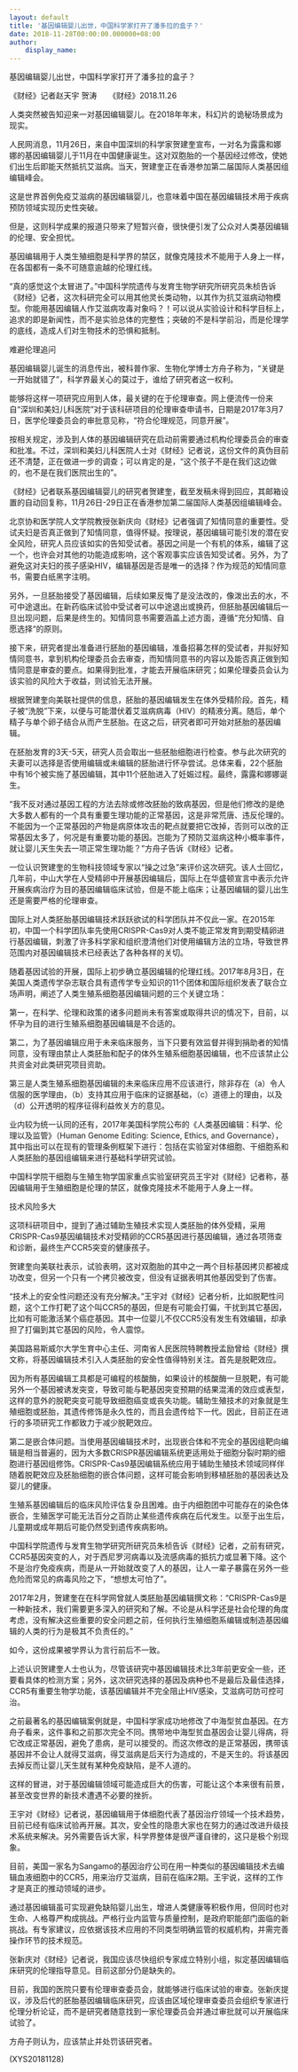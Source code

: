 ```yaml
---
layout: default
title: '基因编辑婴儿出世，中国科学家打开了潘多拉的盒子？'
date: 2018-11-28T00:00:00.000000+08:00
author:
    display_name: 
---
```


基因编辑婴儿出世，中国科学家打开了潘多拉的盒子？

《财经》记者赵天宇 贺涛　　《财经》2018.11.26

人类突然被告知迎来一对基因编辑婴儿。在2018年年末，科幻片的诡秘场景成为现实。

人民网消息，11月26日，来自中国深圳的科学家贺建奎宣布，一对名为露露和娜娜的基因编辑婴儿于11月在中国健康诞生。这对双胞胎的一个基因经过修改，使她们出生后即能天然抵抗艾滋病。当天，贺建奎正在香港参加第二届国际人类基因组编辑峰会。

这是世界首例免疫艾滋病的基因编辑婴儿，也意味着中国在基因编辑技术用于疾病预防领域实现历史性突破。

但是，这则科学成果的报道只带来了短暂兴奋，很快便引发了公众对人类基因编辑的伦理、安全担忧。

基因编辑用于人类生殖细胞是科学界的禁区，就像克隆技术不能用于人身上一样，在各国都有一条不可随意逾越的伦理红线。

“真的感觉这个太冒进了。”中国科学院遗传与发育生物学研究所研究员朱桢告诉《财经》记者，这次科研完全可以用其他灵长类动物，以其作为抗艾滋病动物模型。你能用基因编辑人作艾滋病攻毒对象吗？！可以说从实验设计和科学目标上，追求的即是新闻性，而不是实验总体的完整性；突破的不是科学前沿，而是伦理学的底线，造成人们对生物技术的恐惧和抵制。

难避伦理追问

基因编辑婴儿诞生的消息传出，被科普作家、生物化学博士方舟子称为，“关键是一开始就错了”，科学界最关心的莫过于，谁给了研究者这一权利。

能够将这样一项研究应用到人体，最关键的在于伦理审查。网上便流传一份来自“深圳和美妇儿科医院”对于该科研项目的伦理审查申请书，日期是2017年3月7日，医学伦理委员会的审批意见称，“符合伦理规范，同意开展”。

按相关规定，涉及到人体的基因编辑研究在启动前需要通过机构伦理委员会的审查和批准。不过，深圳和美妇儿科医院人士对《财经》记者说，这份文件的真伪目前还不清楚，正在做进一步的调查；可以肯定的是，“这个孩子不是在我们这边做的，也不是在我们医院出生的”。

《财经》记者联系基因编辑婴儿的研究者贺建奎，截至发稿未得到回应，其邮箱设置的自动回复称，11月26日-29日正在香港参加第二届国际人类基因组编辑峰会。

北京协和医学院人文学院教授张新庆向《财经》记者强调了知情同意的重要性。受试夫妇是否真正做到了知情同意，值得怀疑。按理说，基因编辑可能引发的潜在安全风险，研究人员应该如实的告知受试者。基因之间是一个有机的体系，编辑了这一个，也许会对其他的功能造成影响，这个客观事实应该告知受试者。另外，为了避免这对夫妇的孩子感染HIV，编辑基因是否是唯一的选择？作为规范的知情同意书，需要白纸黑字注明。

另外，一旦胚胎接受了基因编辑，后续如果反悔了是没法改的，像泼出去的水，不可中途退出。在新药临床试验中受试者可以中途退出或换药，但胚胎基因编辑后一旦出现问题，后果是终生的。知情同意书需要涵盖上述方面，遵循“充分知情、自愿选择“的原则。

接下来，研究者提出准备进行胚胎的基因编辑，准备招募怎样的受试者，并拟好知情同意书，拿到机构伦理委员会去审查，而知情同意书的内容以及能否真正做到知情同意是审查的要点。如果得到批准，才能去开展临床研究；如果伦理委员会认为该实验的风险大于收益，则试验无法开展。

根据贺建奎向美联社提供的信息，胚胎的基因编辑发生在体外受精阶段。首先，精子被“洗脱”下来，以便与可能潜伏着艾滋病病毒（HIV）的精液分离。随后，单个精子与单个卵子结合从而产生胚胎。在这之后，研究者即可开始对胚胎的基因编辑。

在胚胎发育的3天-5天，研究人员会取出一些胚胎细胞进行检查。参与此次研究的夫妻可以选择是否使用编辑或未编辑的胚胎进行怀孕尝试。总体来看，22个胚胎中有16个被实施了基因编辑，其中11个胚胎进入了妊娠过程。最终，露露和娜娜诞生。

“我不反对通过基因工程的方法去除或修改胚胎的致病基因，但是他们修改的是绝大多数人都有的一个具有重要生理功能的正常基因，这是非常荒唐、违反伦理的。不能因为一个正常基因的产物是病原体攻击的靶点就要把它改掉，否则可以改的正常基因太多了，何况是有重要功能的基因。岂能为了预防艾滋病这种小概率事件，就让婴儿天生失去一项正常生理功能？”方舟子告诉《财经》记者。

一位认识贺建奎的生物科技领域专家以“操之过急”来评价这次研究。该人士回忆，几年前，中山大学在人受精卵中开展基因编辑后，国际上在华盛顿宣言中表示允许开展疾病治疗为目的基因编辑临床试验，但是不能上临床；让基因编辑的婴儿出生还是需要严格的伦理审查。

国际上对人类胚胎基因编辑技术跃跃欲试的科学团队并不仅此一家。在2015年初，中国一个科学团队率先使用CRISPR-Cas9对人类不能正常发育到期受精卵进行基因编辑，刺激了许多科学家和组织澄清他们对使用编辑方法的立场，导致世界范围内对基因编辑技术已经表达了各种各样的关切。

随着基因试验的开展，国际上初步确立基因编辑的伦理红线。2017年8月3日，在美国人类遗传学杂志联合具有遗传学专业知识的11个团体和国际组织发表了联合立场声明，阐述了人类生殖系细胞基因编辑问题的三个关键立场：

第一，在科学、伦理和政策的诸多问题尚未有答案或取得共识的情况下，目前，以怀孕为目的进行生殖系细胞基因编辑是不合适的。

第二，为了基因编辑应用于未来临床服务，当下只要有效监督并得到捐助者的知情同意，没有理由禁止人类胚胎和配子的体外生殖系细胞基因编辑，也不应该禁止公共资金对此类研究项目资助。

第三是人类生殖系细胞基因编辑的未来临床应用不应该进行，除非存在（a）令人信服的医学理由，（b）支持其应用于临床的证据基础，（c）道德上的理由，以及（d）公开透明的程序征得利益攸关方的意见。

业内较为统一认同的还有，2017年美国科学院公布的《人类基因编辑：科学、伦理以及监管》（Human Genome Editing: Science, Ethics, and Governance），其中指出可以在现有的管理条例框架下进行：包括在实验室对体细胞、干细胞系和人类胚胎的基因组编辑来进行基础科学研究试验。

中国科学院干细胞与生殖生物学国家重点实验室研究员王宇对《财经》记者称，基因编辑用于生殖细胞是伦理的禁区，就像克隆技术不能用于人身上一样。

技术风险多大

这项科研项目中，提到了通过辅助生殖技术实现人类胚胎的体外受精，采用CRISPR-Cas9基因编辑技术对受精卵的CCR5基因进行基因编辑，通过各项筛查和诊断，最终生产CCR5突变的健康孩子。

贺建奎向美联社表示，试验表明，这对双胞胎的其中之一两个目标基因拷贝都被成功改变，但另一个只有一个拷贝被改变，但没有证据表明其他基因受到了伤害。

“技术上的安全性问题还没有充分解决。”王宇对《财经》记者分析，比如脱靶性问题，这个工作打靶了这个叫CCR5的基因，但是有可能会打偏，干扰到其它基因，比如有可能激活某个癌症基因。其中一位婴儿不仅CCR5没有发生有效编辑，却承担了打偏到其它基因的风险，令人震惊。

美国路易斯威尔大学生育中心主任、河南省人民医院特聘教授孟励曾给《财经》撰文称，将基因编辑技术引入人类胚胎的安全性值得特别关注。首先是脱靶效应。

因为所有基因编辑工具都是可编程的核酸酶，如果设计的核酸酶一旦脱靶，有可能另外一个基因被诱发突变，导致可能与靶基因突变预期的结果混淆的效应或表型，这样的意外的脱靶突变可能导致细胞癌变或丧失功能。辅助生殖技术的对象就是生殖细胞或胚胎，其遗传修饰是永久性的，而且会遗传给下一代。因此，目前正在进行的多项研究工作都致力于减少脱靶效应。

第二是嵌合体问题。当使用基因编辑技术时，出现嵌合体和不完全的基因组靶向编辑是相当普遍的，因为大多数CRISPR基因编辑系统更适用处于细胞分裂时期的细胞进行基因组修饰。CRISPR-Cas9基因编辑系统应用于辅助生殖技术领域同样伴随着脱靶效应及胚胎细胞的嵌合体问题，这样可能会影响到移植胚胎的基因表达及婴儿的健康。

生殖系基因编辑后的临床风险评估复杂且困难。由于内细胞团中可能存在的染色体嵌合，生殖医学可能无法百分之百防止某些遗传疾病在后代发生。以至于出生后，儿童期或成年期后可能仍然受到遗传疾病影响。

中国科学院遗传与发育生物学研究所研究员朱桢告诉《财经》记者，之前有研究，CCR5基因突变的人，对于西尼罗河病毒以及流感病毒的抵抗力或显著下降。这个不是治疗免疫疾病，而是从一开始就改变了人的基因，让人一辈子暴露在另外一些危险而常见的病毒风险之下，“想想太可怕了”。

2017年2月，贺建奎在在科学网曾就人类胚胎基因编辑撰文称：“CRISPR-Cas9是一种新技术，我们需要更多深入的研究和了解。不论是从科学还是社会伦理的角度考虑，没有解决这些重要的安全问题之前，任何执行生殖细胞系编辑或制造基因编辑的人类的行为是极其不负责任的。”

如今，这份成果被学界认为言行前后不一致。

上述认识贺建奎人士也认为，尽管该研究中基因编辑技术比3年前更安全一些，还要看具体的检测方案；另外，这次研究选择的基因及病种也不是最后及最佳选择，CCR5有重要生物学功能，该基因编辑并不完全阻止HlⅤ感染，艾滋病可防可控可治。

之前最著名的基因编辑案例就是，中国科学家成功地修改了中海型贫血基因。在方舟子看来，这件事和之前那次完全不同。携带地中海型贫血基因会让婴儿得病，将它改成正常基因，避免了患病，是可以接受的。而这次修改的是正常基因，携带该基因并不会让人就得艾滋病，得艾滋病是后天行为造成的，不是天生的。将该基因去掉反而让婴儿天生就有某种免疫缺陷，是不人道的。

这样的冒进，对于基因编辑领域可能造成巨大的伤害，可能让这个本来很有前景，甚至改变世界的新技术遭遇不必要的挫折。

王宇对《财经》记者说，基因编辑用于体细胞代表了基因治疗领域一个技术趋势，目前已经有临床试验再开展。其次，安全性的隐患大家也在努力的通过改进升级技术系统来解决。另外需要告诉大家，科学界整体是很严谨自律的，这只是极个别现象。

目前，美国一家名为Sangamo的基因治疗公司在用一种类似的基因编辑技术去编辑血液细胞中的CCR5，用来治疗艾滋病，目前在临床2期。王宇说，这样的工作才是真正的推动领域的进步。

通过基因编辑虽可实现避免缺陷婴儿出生，增进人类健康等积极作用，但同时也对生命、人格尊严构成挑战。严格行业内监管与质量控制，是政府职能部门面临的新挑战。有专家建议，应依据该技术应用的不同类型明确监管的权威机构，并需完善操作环节的技术规范。

张新庆对《财经》记者说，我国应该尽快组织专家成立特别小组，拟定基因编辑临床研究的伦理指导意见。目前这部分仍是缺失的。

目前，我国的医院只要有伦理审查委员会，就能够进行临床试验的审查。张新庆提议，涉及后代的胚胎基因编辑临床研究，应该由区域伦理审查委员会组织专家进行伦理分析论证，而不是研究者随意找到一家伦理委员会并通过审批就可以开展临床试验了。

方舟子则认为，应该禁止并处罚该研究者。

(XYS20181128)


